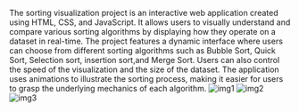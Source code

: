 The sorting visualization project is an interactive web application created using HTML, CSS, and JavaScript. It allows users to visually understand and compare various sorting algorithms by displaying how they operate on a dataset in real-time. The project features a dynamic interface where users can choose from different sorting algorithms such as Bubble Sort, Quick Sort, Selection sort, insertion sort,and Merge Sort. Users can also control the speed of the visualization and the size of the dataset. The application uses animations to illustrate the sorting process, making it easier for users to grasp the underlying mechanics of each algorithm.
![img1](https://github.com/Prakashraj2878/Visualisation-of-sorting-techniques/assets/158838983/1b6635b8-db40-4407-9567-54381a3d7cea)
![img2](https://github.com/Prakashraj2878/Visualisation-of-sorting-techniques/assets/158838983/48dec63a-4f7d-486b-9ba3-1e8e71fc38b1)
![img3](https://github.com/Prakashraj2878/Visualisation-of-sorting-techniques/assets/158838983/a94b91b0-be05-49d7-99c3-e86b3a6b3ee3)
